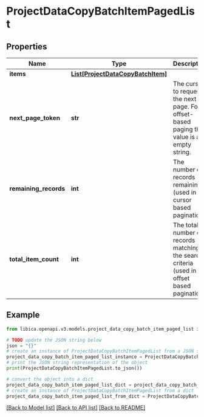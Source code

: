 # ProjectDataCopyBatchItemPagedList


## Properties

Name | Type | Description | Notes
------------ | ------------- | ------------- | -------------
**items** | [**List[ProjectDataCopyBatchItem]**](ProjectDataCopyBatchItem.md) |  | 
**next_page_token** | **str** | The cursor to request the next page. For offset-based paging the value is an empty string. | [optional] 
**remaining_records** | **int** | The number of records remaining (used in cursor based pagination) | [optional] 
**total_item_count** | **int** | The total number of records matching the search criteria (used in offset based pagination) | [optional] 

## Example

```python
from libica.openapi.v3.models.project_data_copy_batch_item_paged_list import ProjectDataCopyBatchItemPagedList

# TODO update the JSON string below
json = "{}"
# create an instance of ProjectDataCopyBatchItemPagedList from a JSON string
project_data_copy_batch_item_paged_list_instance = ProjectDataCopyBatchItemPagedList.from_json(json)
# print the JSON string representation of the object
print(ProjectDataCopyBatchItemPagedList.to_json())

# convert the object into a dict
project_data_copy_batch_item_paged_list_dict = project_data_copy_batch_item_paged_list_instance.to_dict()
# create an instance of ProjectDataCopyBatchItemPagedList from a dict
project_data_copy_batch_item_paged_list_from_dict = ProjectDataCopyBatchItemPagedList.from_dict(project_data_copy_batch_item_paged_list_dict)
```
[[Back to Model list]](../README.md#documentation-for-models) [[Back to API list]](../README.md#documentation-for-api-endpoints) [[Back to README]](../README.md)


